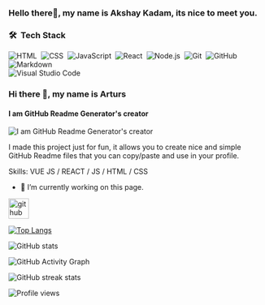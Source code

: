 ### Hello there👋, my name is Akshay Kadam, its nice to meet you.


### 🛠 &nbsp;Tech Stack


![HTML](https://img.shields.io/badge/-HTML-05122A?style=flat&logo=HTML5)&nbsp;
![CSS](https://img.shields.io/badge/-CSS-05122A?style=flat&logo=CSS3&logoColor=1572B6)&nbsp;
![JavaScript](https://img.shields.io/badge/-JavaScript-05122A?style=flat&logo=javascript)&nbsp;
![React](https://img.shields.io/badge/-React-05122A?style=flat&logo=react)&nbsp;
![Node.js](https://img.shields.io/badge/-Node.js-05122A?style=flat&logo=node.js)&nbsp;
![Git](https://img.shields.io/badge/-Git-05122A?style=flat&logo=git)&nbsp;
![GitHub](https://img.shields.io/badge/-GitHub-05122A?style=flat&logo=github)&nbsp;
![Markdown](https://img.shields.io/badge/-Markdown-05122A?style=flat&logo=markdown)\
![Visual Studio Code](https://img.shields.io/badge/-Visual%20Studio%20Code-05122A?style=flat&logo=visual-studio-code&logoColor=007ACC)&nbsp;
 
 ### Hi there 👋, my name is Arturs
#### I am GitHub Readme Generator's creator
![I am GitHub Readme Generator's creator](https://media-exp1.licdn.com/dms/image/C4D16AQFzNAANgCBgZA/profile-displaybackgroundimage-shrink_200_800/0/1606963962446?e=1623888000&v=beta&t=MeWCX0JQY4xnDhZ1V-sjLAVct5zO1Y6M5Kq7dfRBU7Y)

I made this project just for fun, it allows you to create nice and simple GitHub Readme files that you can copy/paste and use in your profile.

Skills: VUE JS / REACT / JS / HTML / CSS

- 🔭 I’m currently working on this page. 


[<img src='https://cdn.jsdelivr.net/npm/simple-icons@3.0.1/icons/github.svg' alt='github' height='40'>](https://github.com/therealdrtroll)  

[![Top Langs](https://github-readme-stats.vercel.app/api/top-langs/?username=therealdrtroll)](https://github.com/anuraghazra/github-readme-stats)

![GitHub stats](https://github-readme-stats.vercel.app/api?username=therealdrtroll&show_icons=true)  

![GitHub Activity Graph](https://activity-graph.herokuapp.com/graph?username=therealdrtroll)  

![GitHub streak stats](https://github-readme-streak-stats.herokuapp.com/?user=therealdrtroll)  

![Profile views](https://gpvc.arturio.dev/therealdrtroll)  
